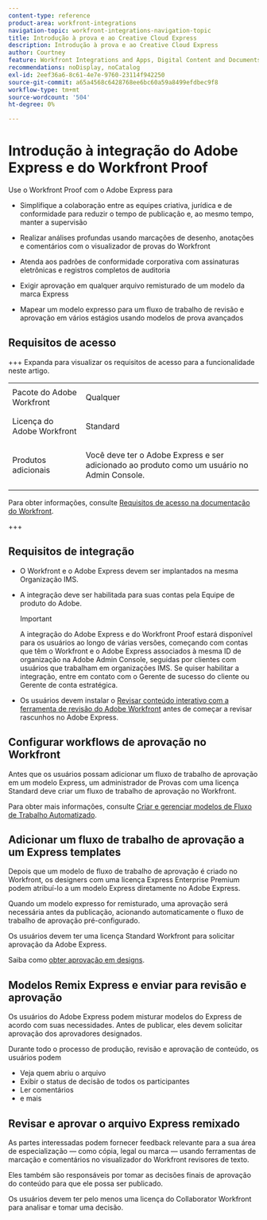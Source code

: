 ```yaml
---
content-type: reference
product-area: workfront-integrations
navigation-topic: workfront-integrations-navigation-topic
title: Introdução à prova e ao Creative Cloud Express
description: Introdução à prova e ao Creative Cloud Express
author: Courtney
feature: Workfront Integrations and Apps, Digital Content and Documents
recommendations: noDisplay, noCatalog
exl-id: 2eef36a6-8c61-4e7e-9760-23114f942250
source-git-commit: a65a4568c6428768ee6bc60a59a8499efdbec9f8
workflow-type: tm+mt
source-wordcount: '504'
ht-degree: 0%

---
```


# Introdução à integração do Adobe Express e do Workfront Proof

Use o Workfront Proof com o Adobe Express para

* Simplifique a colaboração entre as equipes criativa, jurídica e de conformidade para reduzir o tempo de publicação e, ao mesmo tempo, manter a supervisão

* Realizar análises profundas usando marcações de desenho, anotações e comentários com o visualizador de provas do Workfront

* Atenda aos padrões de conformidade corporativa com assinaturas eletrônicas e registros completos de auditoria


* Exigir aprovação em qualquer arquivo remisturado de um modelo da marca Express

* Mapear um modelo expresso para um fluxo de trabalho de revisão e aprovação em vários estágios usando modelos de prova avançados

## Requisitos de acesso

+++ Expanda para visualizar os requisitos de acesso para a funcionalidade neste artigo.

<table style="table-layout:auto"> 
 <col> 
 <col> 
 <tbody> 
 <tr> 
   <td role="rowheader">Pacote do Adobe Workfront</td> 
   <td> 
   <p>Qualquer</p> 
   </td> 
  </tr> 
  <tr> 
   <td role="rowheader">Licença do Adobe Workfront</td> 
   <td> 
   <p>Standard </p> 
  </td> 
  </tr> 
  <tr> 
   <td role="rowheader">Produtos adicionais</td> 
   <td> 
   <p> Você deve ter o Adobe Express e ser adicionado ao produto como um usuário no Admin Console. </p> </td> 
  </tr>
 </tbody> 
</table>

Para obter informações, consulte [Requisitos de acesso na documentação do Workfront](/help/quicksilver/administration-and-setup/add-users/access-levels-and-object-permissions/access-level-requirements-in-documentation.md).

+++

## Requisitos de integração

* O Workfront e o Adobe Express devem ser implantados na mesma Organização IMS.

* A integração deve ser habilitada para suas contas pela Equipe de produto do Adobe.

  >[!IMPORTANT]
  >
  >A integração do Adobe Express e do Workfront Proof estará disponível para os usuários ao longo de várias versões, começando com contas que têm o Workfront e o Adobe Express associados à mesma ID de organização na Adobe Admin Console, seguidas por clientes com usuários que trabalham em organizações IMS. Se quiser habilitar a integração, entre em contato com o Gerente de sucesso do cliente ou Gerente de conta estratégica.

* Os usuários devem instalar o [Revisar conteúdo interativo com a ferramenta de revisão do Adobe Workfront](/help/quicksilver/review-and-approve-work/proofing/reviewing-proofs-within-workfront/review-a-proof/review-proof-in-web-viewer-extension.md) antes de começar a revisar rascunhos no Adobe Express.


## Configurar workflows de aprovação no Workfront

Antes que os usuários possam adicionar um fluxo de trabalho de aprovação em um modelo Express, um administrador de Provas com uma licença Standard deve criar um fluxo de trabalho de aprovação no Workfront.

Para obter mais informações, consulte [Criar e gerenciar modelos de Fluxo de Trabalho Automatizado](/help/quicksilver/administration-and-setup/manage-workfront/configure-proofing/create-manage-automated-workflow-templates.md).

## Adicionar um fluxo de trabalho de aprovação a um Express templates

Depois que um modelo de fluxo de trabalho de aprovação é criado no Workfront, os designers com uma licença Express Enterprise Premium podem atribuí-lo a um modelo Express diretamente no Adobe Express.

Quando um modelo expresso for remisturado, uma aprovação será necessária antes da publicação, acionando automaticamente o fluxo de trabalho de aprovação pré-configurado.

Os usuários devem ter uma licença Standard Workfront para solicitar aprovação da Adobe Express.

Saiba como [obter aprovação em designs](https://helpx.adobe.com/express/web/share-and-publish/share-and-collaborate/request-approval.html).


## Modelos Remix Express e enviar para revisão e aprovação

Os usuários do Adobe Express podem misturar modelos do Express de acordo com suas necessidades. Antes de publicar, eles devem solicitar aprovação dos aprovadores designados.

Durante todo o processo de produção, revisão e aprovação de conteúdo, os usuários podem

* Veja quem abriu o arquivo
* Exibir o status de decisão de todos os participantes
* Ler comentários
* e mais

<!--Learn how to get approval on designs.   
need link to help article-->

## Revisar e aprovar o arquivo Express remixado

As partes interessadas podem fornecer feedback relevante para a sua área de especialização — como cópia, legal ou marca — usando ferramentas de marcação e comentários no visualizador do Workfront revisores de texto.

Eles também são responsáveis por tomar as decisões finais de aprovação do conteúdo para que ele possa ser publicado.

Os usuários devem ter pelo menos uma licença do Collaborator Workfront para analisar e tomar uma decisão.
